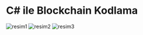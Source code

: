# C# ile Blockchain Kodlama

![resim1](https://user-images.githubusercontent.com/25709400/115945844-31263700-a4c6-11eb-87f0-0ea49ec5e9a8.png)
![resim2](https://user-images.githubusercontent.com/25709400/115945845-31becd80-a4c6-11eb-895e-b56bb5e533b9.png)
![resim3](https://user-images.githubusercontent.com/25709400/115945846-32576400-a4c6-11eb-9c13-6dfb15fa5c10.png)


